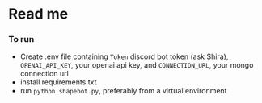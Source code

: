 # Read me 

### To run
- Create .env file containing `Token` discord bot token (ask Shira), `OPENAI_API_KEY`, your openai api key, and `CONNECTION_URL`, your mongo connection url
- install requirements.txt
- run `python shapebot.py`, preferably from a virtual environment